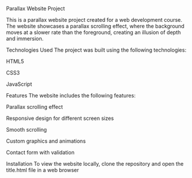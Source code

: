 Parallax Website Project

This is a parallax website project created for a web development course. The website showcases a parallax scrolling effect, where the background moves at a slower rate than the foreground, creating an illusion of depth and immersion.

Technologies Used
The project was built using the following technologies:

HTML5

CSS3

JavaScript

Features
The website includes the following features:

Parallax scrolling effect

Responsive design for different screen sizes

Smooth scrolling

Custom graphics and animations

Contact form with validation

Installation
To view the website locally, clone the repository and open the title.html file in a web browser
